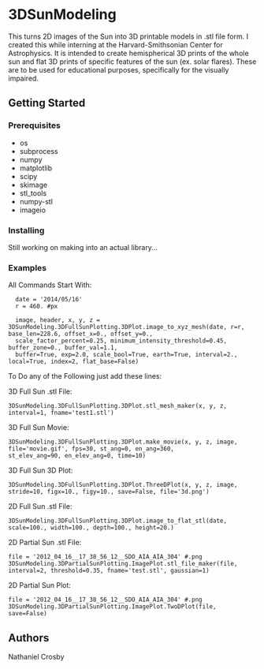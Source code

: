 # 3DSunModeling
This turns 2D images of the Sun into 3D printable models in .stl file form.
I created this while interning at the Harvard-Smithsonian Center for Astrophysics.
It is intended to create hemispherical 3D prints of the whole sun and flat 3D prints of specific features of the sun (ex. solar flares).
These are to be used for educational purposes, specifically for the visually impaired.

## Getting Started
 ### Prerequisites
  - os
  - subprocess
  - numpy
  - matplotlib
  - scipy
  - skimage
  - stl_tools
  - numpy-stl
  - imageio
  
### Installing
  Still working on making into an actual library...
  
### Examples
All Commands Start With:
```
  date = '2014/05/16'
  r = 460. #px

  image, header, x, y, z = 3DSunModeling.3DFullSunPlotting.3DPlot.image_to_xyz_mesh(date, r=r, base_len=228.6, offset_x=0., offset_y=0., 
  scale_factor_percent=0.25, minimum_intensity_threshold=0.45, buffer_zone=0., buffer_val=1.1,
  buffer=True, exp=2.0, scale_bool=True, earth=True, interval=2., local=True, index=2, flat_base=False)
```
To Do any of the Following just add these lines:

3D Full Sun .stl File:
  ```
  3DSunModeling.3DFullSunPlotting.3DPlot.stl_mesh_maker(x, y, z, interval=1, fname='test1.stl')
  ```
  
  3D Full Sun Movie:
  ```
  3DSunModeling.3DFullSunPlotting.3DPlot.make_movie(x, y, z, image, file='movie.gif', fps=30, st_ang=0, en_ang=360, 
  st_elev_ang=90, en_elev_ang=0, time=10)
  ```
  
  3D Full Sun 3D Plot:
  ```
  3DSunModeling.3DFullSunPlotting.3DPlot.ThreeDPlot(x, y, z, image, stride=10, figx=10., figy=10., save=False, file='3d.png')
  ```
  
  2D Full Sun .stl File:
  ```
  3DSunModeling.3DFullSunPlotting.3DPlot.image_to_flat_stl(date, scale=100., width=100., depth=100., height=20.)
  ```
  
  2D Partial Sun .stl File:
  ```
  file = '2012_04_16__17_38_56_12__SDO_AIA_AIA_304' #.png
  3DSunModeling.3DPartialSunPlotting.ImagePlot.stl_file_maker(file, interval=2, threshold=0.35, fname='test.stl', gaussian=1)
  ```
  
  2D Partial Sun Plot:
  ```
  file = '2012_04_16__17_38_56_12__SDO_AIA_AIA_304' #.png
  3DSunModeling.3DPartialSunPlotting.ImagePlot.TwoDPlot(file, save=False)
  ```
## Authors
  Nathaniel Crosby
  

